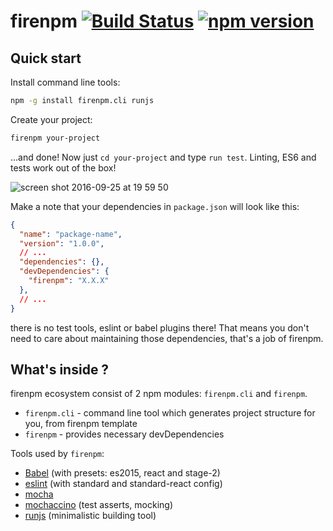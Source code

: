 # firenpm [![Build Status](https://travis-ci.org/pawelgalazka/firenpm.svg?branch=master)](https://travis-ci.org/pawelgalazka/firenpm) [![npm version](https://badge.fury.io/js/firenpm.svg)](https://badge.fury.io/js/firenpm)


## Quick start
Install command line tools:

```bash
npm -g install firenpm.cli runjs
```

Create your project:

```bash
firenpm your-project
```

...and done! Now just `cd your-project` and type `run test`.
Linting, ES6 and tests work out of the box!

![screen shot 2016-09-25 at 19 59 50](https://cloud.githubusercontent.com/assets/829242/18814598/b4b0815c-835b-11e6-8e28-f163f93370e8.png)

Make a note that your dependencies in `package.json` will look like this:

```json
{
  "name": "package-name",
  "version": "1.0.0",
  // ...
  "dependencies": {},
  "devDependencies": {
    "firenpm": "X.X.X"
  },
  // ...
}
```

there is no test tools, eslint or babel plugins there! That means you don't need
to care about maintaining those dependencies, that's a job of firenpm.

## What's inside ?

firenpm ecosystem consist of 2 npm modules: `firenpm.cli` and `firenpm`.

- `firenpm.cli` - command line tool which generates project structure for you, from firenpm template
- `firenpm` - provides necessary devDependencies

Tools used by `firenpm`:

- [Babel](http://www.babeljs.io) (with presets: es2015, react and stage-2)
- [eslint](http://www.eslint.org) (with standard and standard-react config)
- [mocha](http://www.mochajs.org)
- [mochaccino](https://github.com/pawelgalazka/mochaccino) (test asserts, mocking)
- [runjs](https://github.com/pawelgalazka/runjs) (minimalistic building tool)

